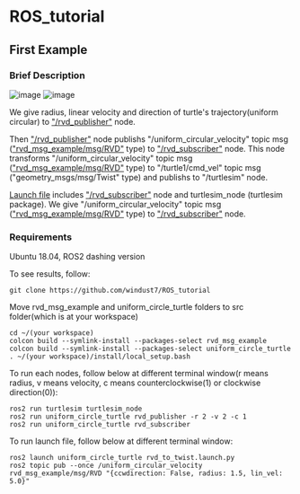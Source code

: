 # ROS_tutorial

## First Example
### Brief Description
![image](https://user-images.githubusercontent.com/62916482/148050456-924a0ab0-9360-4029-925f-c9c4e5a7deba.png)
![image](https://user-images.githubusercontent.com/62916482/148050467-6a40bf14-ede7-4356-9f53-fccba759aed9.png)


We give radius, linear velocity and direction of turtle's trajectory(uniform circular) to ["/rvd_publisher"](https://github.com/windust7/ROS_tutorial/blob/main/uniform_circle_turtle/uniform_circle_turtle/rvd_publisher.py) node.

Then ["/rvd_publisher"](https://github.com/windust7/ROS_tutorial/blob/main/uniform_circle_turtle/uniform_circle_turtle/rvd_publisher.py) node publishs "/uniform_circular_velocity" topic msg (["rvd_msg_example/msg/RVD"](https://github.com/windust7/ROS_tutorial/blob/main/rvd_msg_example/msg/RVD.msg) type) to ["/rvd_subscriber"](https://github.com/windust7/ROS_tutorial/blob/main/uniform_circle_turtle/uniform_circle_turtle/rvd_subscriber.py) node. This node transforms "/uniform_circular_velocity" topic msg (["rvd_msg_example/msg/RVD"](https://github.com/windust7/ROS_tutorial/blob/main/rvd_msg_example/msg/RVD.msg) type) to "/turtle1/cmd_vel" topic msg ("geometry_msgs/msg/Twist" type) and publishs to "/turtlesim" node.

[Launch file](https://github.com/windust7/ROS_tutorial/blob/main/uniform_circle_turtle/launch/rvd_to_twist.launch.py) includes ["/rvd_subscriber"](https://github.com/windust7/ROS_tutorial/blob/main/uniform_circle_turtle/uniform_circle_turtle/rvd_subscriber.py) node and turtlesim_node (turtlesim package). We give "/uniform_circular_velocity" topic msg (["rvd_msg_example/msg/RVD"](https://github.com/windust7/ROS_tutorial/blob/main/rvd_msg_example/msg/RVD.msg) type) to ["/rvd_subscriber"](https://github.com/windust7/ROS_tutorial/blob/main/uniform_circle_turtle/uniform_circle_turtle/rvd_subscriber.py) node.

### Requirements
Ubuntu 18.04, ROS2 dashing version

To see results, follow:
```
git clone https://github.com/windust7/ROS_tutorial
```
Move rvd_msg_example and uniform_circle_turtle folders to src folder(which is at your workspace)

```
cd ~/(your workspace)
colcon build --symlink-install --packages-select rvd_msg_example
colcon build --symlink-install --packages-select uniform_circle_turtle
. ~/(your workspace)/install/local_setup.bash
```
To run each nodes, follow below at different terminal window(r means radius, v means velocity, c means counterclockwise(1) or clockwise direction(0)):
```
ros2 run turtlesim turtlesim_node
ros2 run uniform_circle_turtle rvd_publisher -r 2 -v 2 -c 1
ros2 run uniform_circle_turtle rvd_subscriber 
```
To run launch file, follow below at different terminal window:

```
ros2 launch uniform_circle_turtle rvd_to_twist.launch.py
ros2 topic pub --once /uniform_circular_velocity rvd_msg_example/msg/RVD "{ccwdirection: False, radius: 1.5, lin_vel: 5.0}"
```

